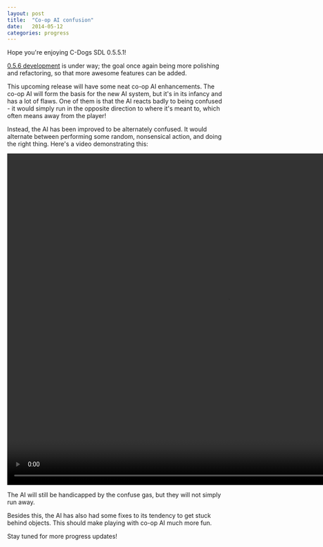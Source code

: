 ```yaml
---
layout: post
title:  "Co-op AI confusion"
date:   2014-05-12
categories: progress
---
```

Hope you're enjoying C-Dogs SDL 0.5.5.1!

[0.5.6 development](https://github.com/cxong/cdogs-sdl/issues?milestone=16&state=open) is under way; the goal once again being more polishing and refactoring, so that more awesome features can be added.

This upcoming release will have some neat co-op AI enhancements. The co-op AI will form the basis for the new AI system, but it's in its infancy and has a lot of flaws. One of them is that the AI reacts badly to being confused - it would simply run in the opposite direction to where it's meant to, which often means away from the player!

Instead, the AI has been improved to be alternately confused. It would alternate between performing some random, nonsensical action, and doing the right thing. Here's a video demonstrating this:

<video src="https://raw2.github.com/cxong/cdogs-sdl/gh-pages/_posts/co-op-ai-confusion.webm" width="1024" height="768" controls preload></video>

The AI will still be handicapped by the confuse gas, but they will not simply run away.

Besides this, the AI has also had some fixes to its tendency to get stuck behind objects. This should make playing with co-op AI much more fun.

Stay tuned for more progress updates!